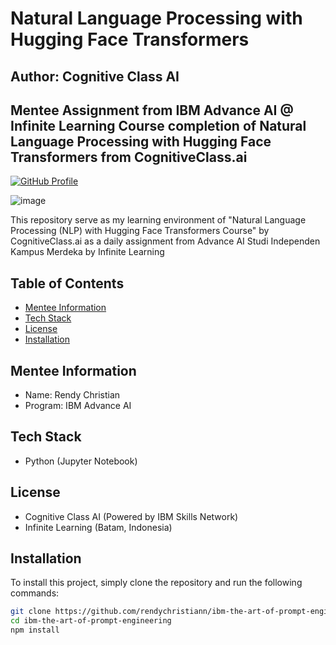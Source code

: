 # Natural Language Processing with Hugging Face Transformers
## Author: Cognitive Class AI
## Mentee Assignment from IBM Advance AI @ Infinite Learning Course completion of Natural Language Processing with Hugging Face Transformers from CognitiveClass.ai

[![GitHub Profile](https://img.shields.io/badge/GitHub-Profile-green)](https://github.com/rendychristiann)

![image](https://github.com/rendychristiann/natural-language-processing-with-hugging-face-transformers/assets/78911479/4236dfd5-c3f6-4574-9c75-9623a1474e37)

This repository serve as my learning environment of "Natural Language Processing (NLP) with Hugging Face Transformers Course" by CognitiveClass.ai as a daily assignment from Advance AI Studi Independen Kampus Merdeka by Infinite Learning

## Table of Contents
- [Mentee Information](#Mentee-Information)
- [Tech Stack](#Tech-Stack)
- [License](#license)
- [Installation](#Installation)

## Mentee Information
- Name: Rendy Christian
- Program: IBM Advance AI

## Tech Stack
* Python (Jupyter Notebook)

## License
- Cognitive Class AI (Powered by IBM Skills Network)
- Infinite Learning (Batam, Indonesia)

## Installation
To install this project, simply clone the repository and run the following commands:

```bash
git clone https://github.com/rendychristiann/ibm-the-art-of-prompt-engineering.git
cd ibm-the-art-of-prompt-engineering
npm install
